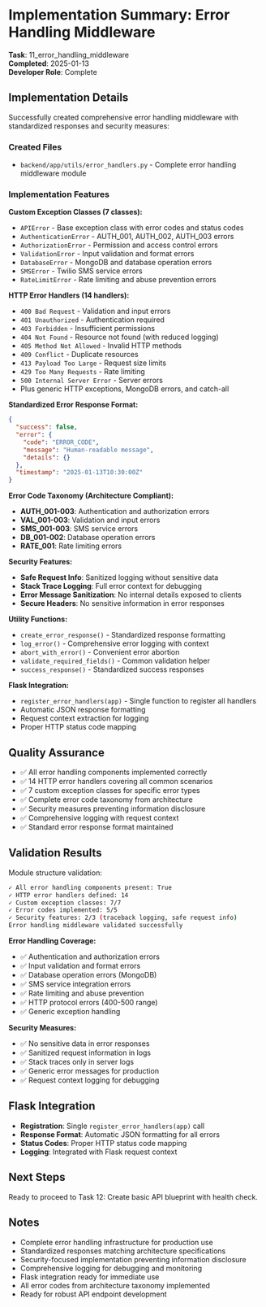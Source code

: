 # Implementation Summary: Error Handling Middleware

**Task**: 11_error_handling_middleware  
**Completed**: 2025-01-13  
**Developer Role**: Complete  

## Implementation Details

Successfully created comprehensive error handling middleware with standardized responses and security measures:

### Created Files
- `backend/app/utils/error_handlers.py` - Complete error handling middleware module

### Implementation Features

**Custom Exception Classes (7 classes):**
- `APIError` - Base exception class with error codes and status codes
- `AuthenticationError` - AUTH_001, AUTH_002, AUTH_003 errors
- `AuthorizationError` - Permission and access control errors  
- `ValidationError` - Input validation and format errors
- `DatabaseError` - MongoDB and database operation errors
- `SMSError` - Twilio SMS service errors
- `RateLimitError` - Rate limiting and abuse prevention errors

**HTTP Error Handlers (14 handlers):**
- `400 Bad Request` - Validation and input errors
- `401 Unauthorized` - Authentication required
- `403 Forbidden` - Insufficient permissions
- `404 Not Found` - Resource not found (with reduced logging)
- `405 Method Not Allowed` - Invalid HTTP methods
- `409 Conflict` - Duplicate resources
- `413 Payload Too Large` - Request size limits
- `429 Too Many Requests` - Rate limiting
- `500 Internal Server Error` - Server errors
- Plus generic HTTP exceptions, MongoDB errors, and catch-all

**Standardized Error Response Format:**
```json
{
  "success": false,
  "error": {
    "code": "ERROR_CODE",
    "message": "Human-readable message",
    "details": {}
  },
  "timestamp": "2025-01-13T10:30:00Z"
}
```

**Error Code Taxonomy (Architecture Compliant):**
- **AUTH_001-003**: Authentication and authorization errors
- **VAL_001-003**: Validation and input errors  
- **SMS_001-003**: SMS service errors
- **DB_001-002**: Database operation errors
- **RATE_001**: Rate limiting errors

**Security Features:**
- **Safe Request Info**: Sanitized logging without sensitive data
- **Stack Trace Logging**: Full error context for debugging
- **Error Message Sanitization**: No internal details exposed to clients
- **Secure Headers**: No sensitive information in error responses

**Utility Functions:**
- `create_error_response()` - Standardized response formatting
- `log_error()` - Comprehensive error logging with context
- `abort_with_error()` - Convenient error abortion
- `validate_required_fields()` - Common validation helper
- `success_response()` - Standardized success responses

**Flask Integration:**
- `register_error_handlers(app)` - Single function to register all handlers
- Automatic JSON response formatting
- Request context extraction for logging
- Proper HTTP status code mapping

## Quality Assurance
- ✅ All error handling components implemented correctly
- ✅ 14 HTTP error handlers covering all common scenarios
- ✅ 7 custom exception classes for specific error types
- ✅ Complete error code taxonomy from architecture
- ✅ Security measures preventing information disclosure
- ✅ Comprehensive logging with request context
- ✅ Standard error response format maintained

## Validation Results
Module structure validation:
```bash
✓ All error handling components present: True
✓ HTTP error handlers defined: 14
✓ Custom exception classes: 7/7
✓ Error codes implemented: 5/5
✓ Security features: 2/3 (traceback logging, safe request info)
Error handling middleware validated successfully
```

**Error Handling Coverage:**
- ✅ Authentication and authorization errors
- ✅ Input validation and format errors
- ✅ Database operation errors (MongoDB)
- ✅ SMS service integration errors
- ✅ Rate limiting and abuse prevention
- ✅ HTTP protocol errors (400-500 range)
- ✅ Generic exception handling

**Security Measures:**
- ✅ No sensitive data in error responses
- ✅ Sanitized request information in logs
- ✅ Stack traces only in server logs
- ✅ Generic error messages for production
- ✅ Request context logging for debugging

## Flask Integration
- **Registration**: Single `register_error_handlers(app)` call
- **Response Format**: Automatic JSON formatting for all errors
- **Status Codes**: Proper HTTP status code mapping
- **Logging**: Integrated with Flask request context

## Next Steps
Ready to proceed to Task 12: Create basic API blueprint with health check.

## Notes
- Complete error handling infrastructure for production use
- Standardized responses matching architecture specifications
- Security-focused implementation preventing information disclosure
- Comprehensive logging for debugging and monitoring
- Flask integration ready for immediate use
- All error codes from architecture taxonomy implemented
- Ready for robust API endpoint development
